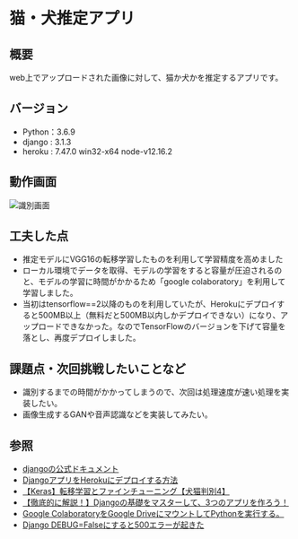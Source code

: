 # 猫・犬推定アプリ
## 概要
web上でアップロードされた画像に対して、猫か犬かを推定するアプリです。
## バージョン
- Python：3.6.9
- django : 3.1.3
- heroku : 7.47.0 win32-x64 node-v12.16.2

## 動作画面
![識別画面](https://raw.githubusercontent.com/wiki/Akiyoshi999/CatdogClassifiy/images/VID_20201125_214227.gif)

## 工夫した点
- 推定モデルにVGG16の転移学習したものを利用して学習精度を高めました
- ローカル環境でデータを取得、モデルの学習をすると容量が圧迫されるのと、モデルの学習に時間がかかるため「google colaboratory」を利用して学習しました。
- 当初はtensorflow==2以降のものを利用していたが、Herokuにデプロイすると500MB以上（無料だと500MB以内しかデプロイできない）になり、アップロードできなかった。なのでTensorFlowのバージョンを下げて容量を落とし、再度デプロイしました。

## 課題点・次回挑戦したいことなど
- 識別するまでの時間がかかってしまうので、次回は処理速度が速い処理を実装したい。
- 画像生成するGANや音声認識などを実装してみたい。

## 参照
- [djangoの公式ドキュメント](https://docs.djangoproject.com/ja/3.1/)
- [DjangoアプリをHerokuにデプロイする方法](https://qiita.com/frosty/items/66f5dff8fc723387108c)
- [【Keras】転移学習とファインチューニング【犬猫判別4】](https://ymgsapo.com/2019/03/14/extend-model-and-fine-tuning/)
- [【徹底的に解説！】Djangoの基礎をマスターして、3つのアプリを作ろう！](https://www.udemy.com/course/django-3app/)
- [Google ColaboratoryをGoogle DriveにマウントしてPythonを実行する。](https://qiita.com/asakuraTsukazaki/items/e7eb1f0c43be1e0231c6)
- [Django DEBUG=Falseにすると500エラーが起きた](https://ktmemo.herokuapp.com/post/2/)
